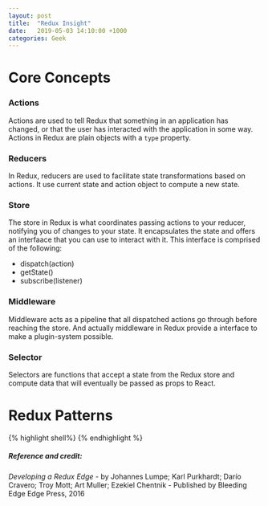 ```yaml
---
layout: post
title:  "Redux Insight"
date:   2019-05-03 14:10:00 +1000
categories: Geek
---
```


Core Concepts
==============

### Actions

Actions are used to tell Redux that something in an application has changed, or that the user has interacted with the application in some way. Actions in Redux are plain objects with a `type` property.

### Reducers

In Redux, reducers are used to facilitate state transformations based on actions. It use current state and action object to compute a new state.

### Store

The store in Redux is what coordinates passing actions to your reducer, notifying you of changes to your state. It encapsulates the state and offers an interfaace that you can use to interact with it. This interface is comprised of the following:
- dispatch(action)
- getState()
- subscribe(listener)

### Middleware

Middleware acts as a pipeline that all dispatched actions go through before reaching the store. And actually middleware in Redux provide a interface to make a plugin-system possible.

### Selector
Selectors are functions that accept a state from the Redux store and compute data that will eventually be passed as props to React. 

Redux Patterns
========================

{% highlight shell%}
{% endhighlight %}

##### Reference and credit:

*Developing a Redux Edge* - by Johannes Lumpe; Karl Purkhardt; Darío Cravero; Troy Mott; Art Muller; Ezekiel Chentnik - Published by Bleeding Edge Edge Press, 2016
